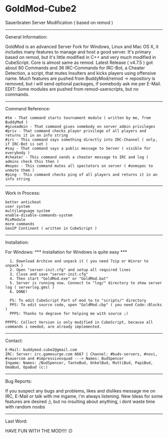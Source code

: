 # GoldMod-Cube2
Sauerbraten Server Modification ( based on remod )

-------------------------------------------------------------------------------------------------------------

General Information:

GoldMod is an advanced Server Fork for Windows, Linux and Mac OS X, it includes many features to manage and host a good server. It's primary based on remod, but it's little modified in C++ and very much modified in CubeScript. Core is almost same as remod. Latest Release ( v4.7.5 ) got about 80 Commands and 36 IRC-Commands for IRC-Bot, a Cheater Detection, a script, that mutes Insulters and kicks players using offensive name. Much features are pushed from BuddyMod/remod -> repository is removed, but i will send optional packages, if somebody ask me per E-Mail. EDIT: Some modules are pushed from remod-userscripts, but no commands.

-------------------------------------------------------------------------------------------------------------

Command Reference:

    #tm - That command starts tournament module ( written by me, from BuddyMod )
    #giveadmin - That command gives somebody on server admin privileges
    #priv - That command checks player privilege of all players and returns it in an info string
    #irc - This command says something directly into IRC-Channel ( only, if IRC-Bot is set )
    #say - That command says a public message to Server ( visible for everybody )
    #cheater - This command sends a cheater message to IRC and log ( admins check this then )
    #mspec - This command mutes all spectators on server ( #unmspec to unmute them )
    #ping - This command checks ping of all players and returns it in an info string

-------------------------------------------------------------------------------------------------------------

Work in Process:

    better anticheat
    user system
    multilanguage system
    enable-disable-commands-system
    MixModule
    more commands
    GeoIP Continent ( written in CubeScript )

-------------------------------------------------------------------------------------------------------------

Installation:

For Windows: *** Installation for Windows is quite easy ***

      1. Download Archive and unpack it ( you need 7zip or Winrar to unpack )
      2. Open "server-init.cfg" and setup all required lines
      3. Close and save "server-init.cfg"
      4. Then start "GoldMod.exe" or "GoldMod.bat" 
      5. Server is running now. Connect to "log/" directory to show server log ( serverlog.gmsl )
      6. DONE!

      PS: To edit CubeScript Part of mod to to "scripts/" directory
      PPS: To edit source code, open "GoldMod.cbp" ( you need Code::Blocks )
      PPPS: Thanks to degrave for helping me with source ;)

    PPPPS: Collect Version is only modified in CubeScript, because all commands i needed, are already implemented.

-------------------------------------------------------------------------------------------------------------

Contact:

    E-Mail: buddymod.cube2@gmail.com
    IRC: Server: irc.gamesurge.com 6667 | Channel: #buds-servers, #novi, #sauercom and #impressivesquad ---> Names: BudSpencer
    Ingame: Names: /BudSpencer, TanteBud, OnkelBud, MuttiBud, PapiBud, OmaBud, OpaBud (c:)

-------------------------------------------------------------------------------------------------------------

Bug Reports:

If you suspect any bugs and problems, likes and dislikes message me on IRC, E-Mail or talk with me ingame, i'm always listening. New Ideas for some features are desired ;), but no insulting about anything, i dont waste time with random noobs

-------------------------------------------------------------------------------------------------------------

Last Word:

HAVE FUN WITH THE MOD!!!! :D
